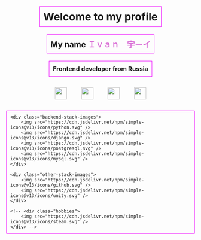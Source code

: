 <div class="block">
    <h1>Welcome to my profile</h1>
    <h2>My name <a style="color: orchid">Ｉｖａｎ　宇ーイ</a></h2>
    <h3>Frontend developer from Russia</h3>
    <div class="frontend-stack-images" style="border: 0;">
        <img src="https://cdn.jsdelivr.net/npm/simple-icons@v13/icons/html5.svg" />
        <img src="https://cdn.jsdelivr.net/npm/simple-icons@v13/icons/css3.svg" />
        <img src="https://cdn.jsdelivr.net/npm/simple-icons@v13/icons/javascript.svg" />
        <img src="https://cdn.jsdelivr.net/npm/simple-icons@v13/icons/react.svg" />
    </div>

    <div class="backend-stack-images">
        <img src="https://cdn.jsdelivr.net/npm/simple-icons@v13/icons/python.svg" />
        <img src="https://cdn.jsdelivr.net/npm/simple-icons@v13/icons/django.svg" />
        <img src="https://cdn.jsdelivr.net/npm/simple-icons@v13/icons/postgresql.svg" />
        <img src="https://cdn.jsdelivr.net/npm/simple-icons@v13/icons/mysql.svg" />
    </div>

    <div class="other-stack-images">
        <img src="https://cdn.jsdelivr.net/npm/simple-icons@v13/icons/github.svg" />
        <img src="https://cdn.jsdelivr.net/npm/simple-icons@v13/icons/unity.svg" />
    </div>

    <!-- <div class="hobbies">
        <img src="https://cdn.jsdelivr.net/npm/simple-icons@v13/icons/steam.svg" />
    </div> -->
</div>

<style>
    .block {
        display: flex;
        flex-direction: column;
    }

    .block>* {
        display: inline;
        margin: 10 auto;
        padding: 1vw;
        border: 0.02em solid rgb(238, 0, 255);
    }

    .frontend-stack-images,
    .backend-stack-images,
    .other-stack-images,
    .hobbies {
        display: flex;
        border: 0;
    }

    .frontend-stack-images>*,
    .backend-stack-images>*,
    .other-stack-images>*,
    .hobbies>* {
        margin: auto 2vw auto;
        height: 32px;
        width: 32px;
    }
</style>
